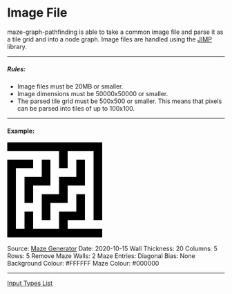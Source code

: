 # Image File
maze-graph-pathfinding is able to take a common image file and parse it as a tile grid and into a node graph. Image files are handled using the [JIMP](https://github.com/oliver-moran/jimp) library.

---

##### Rules:
* Image files must be 20MB or smaller.
* Image dimensions must be 50000x50000 or smaller.
* The parsed tile grid must be 500x500 or smaller. This means that pixels can be parsed into tiles of up to 100x100.

---

#### Example:
![](./maze.png "Example Maze")

Source: [Maze Generator](https://keesiemeijer.github.io/maze-generator)
Date: 2020-10-15
Wall Thickness: 20
Columns: 5
Rows: 5
Remove Maze Walls: 2
Maze Entries: Diagonal
Bias: None
Background Colour: #FFFFFF
Maze Colour: #000000

---

[Input Types List](./readme.md)